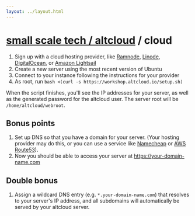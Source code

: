 ```yaml
---
layout: ../layout.html
---
```


# [small scale tech / altcloud](../) / cloud

1. Sign up with a cloud hosting provider, like [Ramnode](https://ramnode.com/), [Linode](https://linode.com), [DigitalOcean](https://digitalocean.com), or [Amazon Lightsail](https://lightsail.aws.amazon.com)
1. Create a new server using the most recent version of Ubuntu
1. Connect to your instance following the instructions for your provider
1. As root, run `bash <(curl -s https://workshop.altcloud.io/setup.sh)`

When the script finishes, you'll see the IP addresses for your server, as well as the generated password for the altcloud user. The server root will be `/home/altcloud/webroot`.

## Bonus points

1. Set up DNS so that you have a domain for your server. (Your hosting provider may do this, or you can use a service like [Namecheap](https://www.namecheap.com) or [AWS Route53](https://aws.amazon.com/route53/)).
1. Now you should be able to access your server at https://your-domain-name.com

## Double bonus

1. Assign a wildcard DNS entry (e.g. `*.your-domain-name.com`) that resolves to your server's IP address, and all subdomains will automatically be served by your altcloud server.
